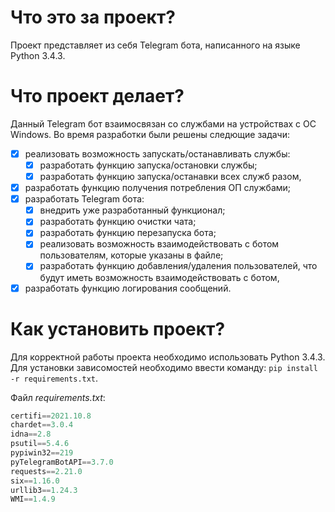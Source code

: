 # Что это за проект?
Проект представляет из себя Telegram бота, написанного на языке Python 3.4.3.

# Что проект делает?
Данный Telegram бот взаимосвязан со службами на устройствах с ОС Windows. Во время разработки были решены следющие задачи:
- [X] реализовать возможность запускать/останавливать службы:
    - [X] разработать функцию запуска/остановки службы;
    - [X] разработать функцию запуска/останавки всех служб разом,  
- [X] разработать функцию получения потребления ОП службами;
- [X] разработать Telegram бота:
    - [X] внедрить уже разработанный функционал;
    - [X] разработать функцию очистки чата;
    - [X] разработать функцию перезапуска бота;
    - [X] реализовать возможность взаимодействовать с ботом пользователям, которые указаны в файле;
    - [X] разработать функцию добавления/удаления пользователей, что будут иметь возможность взаимодействовать с ботом,
- [X] разработать функцию логирования сообщений.

# Как установить проект?
Для корректной работы проекта необходимо использовать Python 3.4.3. 
Для установки зависомостей необходимо ввести команду:
`pip install -r requirements.txt`.

Файл *requirements.txt*:
``` python
certifi==2021.10.8
chardet==3.0.4
idna==2.8
psutil==5.4.6
pypiwin32==219
pyTelegramBotAPI==3.7.0
requests==2.21.0
six==1.16.0
urllib3==1.24.3
WMI==1.4.9
```

